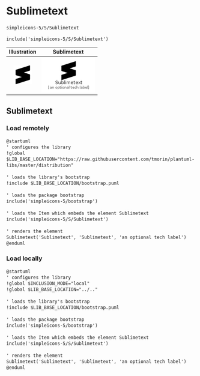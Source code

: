 # Sublimetext


```text
simpleicons-5/S/Sublimetext
```

```text
include('simpleicons-5/S/Sublimetext')
```



| Illustration | Sublimetext |
| :---: | :---: |
| ![illustration for Illustration](../../simpleicons-5/S/Sublimetext.png) | ![illustration for Sublimetext](../../simpleicons-5/S/Sublimetext.Local.png) |




## Sublimetext

### Load remotely
```plantuml
@startuml
' configures the library
!global $LIB_BASE_LOCATION="https://raw.githubusercontent.com/tmorin/plantuml-libs/master/distribution"

' loads the library's bootstrap
!include $LIB_BASE_LOCATION/bootstrap.puml

' loads the package bootstrap
include('simpleicons-5/bootstrap')

' loads the Item which embeds the element Sublimetext
include('simpleicons-5/S/Sublimetext')

' renders the element
Sublimetext('Sublimetext', 'Sublimetext', 'an optional tech label')
@enduml
```

### Load locally
```plantuml
@startuml
' configures the library
!global $INCLUSION_MODE="local"
!global $LIB_BASE_LOCATION="../.."

' loads the library's bootstrap
!include $LIB_BASE_LOCATION/bootstrap.puml

' loads the package bootstrap
include('simpleicons-5/bootstrap')

' loads the Item which embeds the element Sublimetext
include('simpleicons-5/S/Sublimetext')

' renders the element
Sublimetext('Sublimetext', 'Sublimetext', 'an optional tech label')
@enduml
```

